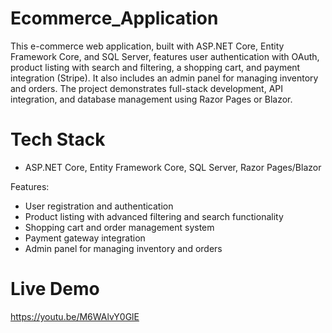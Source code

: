 # Ecommerce_Application
This e-commerce web application, built with ASP.NET Core, Entity Framework Core, and SQL Server, features user authentication with OAuth, product listing with search and filtering, a shopping cart, and payment integration (Stripe). It also includes an admin panel for managing inventory and orders. The project demonstrates full-stack development, API integration, and database management using Razor Pages or Blazor.
 
# Tech Stack 
- ASP.NET Core, Entity Framework Core, SQL Server, Razor Pages/Blazor

Features:
- User registration and authentication
- Product listing with advanced filtering and search functionality
- Shopping cart and order management system
- Payment gateway integration
- Admin panel for managing inventory and orders

# Live Demo
https://youtu.be/M6WAlvY0GlE
